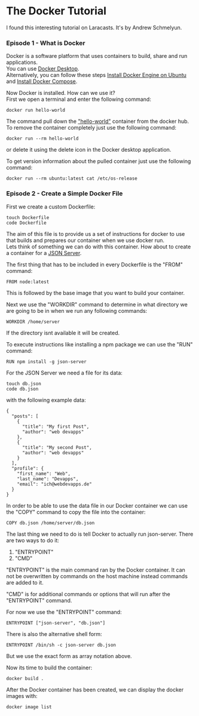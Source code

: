 # The Docker Tutorial

I found this interesting tutorial on Laracasts. It's by Andrew Schmelyun.

### Episode 1 - What is Docker

Docker is a software platform that uses containers to build, share and run applications.<br>
You can use [Docker Desktop](https://www.docker.com/products/docker-desktop/).<br>
Alternatively, you can follow these steps [Install Docker Engine on Ubuntu](https://docs.docker.com/engine/install/ubuntu/) and [Install Docker Compose](https://docs.docker.com/compose/).<br>

Now Docker is installed. How can we use it?<br>
First we open a terminal and enter the following command:
```
docker run hello-world
```
The command pull down the ["hello-world"](https://hub.docker.com/_/hello-world) container from the docker hub.<br>
To remove the container completely just use the following command:
```
docker run --rm hello-world
```
or delete it using the delete icon in the Docker desktop application.

To get version information about the pulled container just use the following command:
```
docker run --rm ubuntu:latest cat /etc/os-release
```

### Episode 2 - Create a Simple Docker File

First we create a custom Dockerfile:
```
touch Dockerfile
code Dockerfile
```
The aim of this file is to provide us a set of instructions for docker to use that builds and prepares our container when we use docker run.<br>
Lets think of something we can do with this container. How about to create a container for a [JSON Server](https://www.npmjs.com/package/json-server).<br>

The first thing that has to be included in every Dockerfile is the "FROM" command:
```
FROM node:latest
```
This is followed by the base image that you want to build your container.<br>

Next we use the "WORKDIR" command to determine in what directory we are going to be in when we run any following commands:
```
WORKDIR /home/server
```
If the directory isnt available it will be created.<br>

To execute instructions like installing a npm package we can use the "RUN" command:
```
RUN npm install -g json-server
```
For the JSON Server we need a file for its data:
```
touch db.json
code db.json
```
with the following example data:
```
{
  "posts": [
    {
      "title": "My first Post",
      "author": "web devapps"
    },
    {
      "title": "My second Post",
      "author": "web devapps"
    }
  ],
  "profile": {
    "first_name": "Web",
    "last_name": "Devapps",
    "email": "ich@webdevapps.de"
  }
}
```
In order to be able to use the data file in our Docker container we can use the "COPY" command to copy the file into the container:
```
COPY db.json /home/server/db.json
```

The last thing we need to do is tell Docker to actually run json-server. There are two ways to do it:
1. "ENTRYPOINT"
2. "CMD"

"ENTRYPOINT" is the main command ran by the Docker container. It can not be overwritten by commands on the host machine instead commands are added to it.<br>

"CMD" is for additional commands or options that will run after the "ENTRYPOINT" command.<br>

For now we use the "ENTRYPOINT" command:
```
ENTRYPOINT ["json-server", "db.json"]
```
There is also the alternative shell form:
```
ENTRYPOINT /bin/sh -c json-server db.json
```
But we use the exact form as array notation above.<br>

Now its time to build the container:
```
docker build .
```
After the Docker container has been created, we can display the docker images with:
```
docker image list
```
